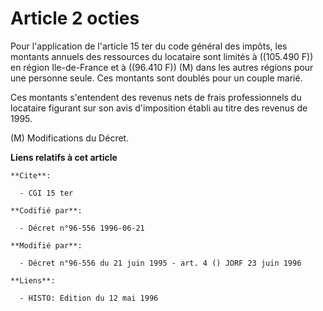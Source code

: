 # Article 2 octies

Pour l'application de l'article 15 ter du code général des impôts, les montants annuels des ressources du locataire sont
limités à ((105.490 F)) en région Ile-de-France et à ((96.410 F)) (M) dans les autres régions pour une personne seule. Ces
montants sont doublés pour un couple marié.

Ces montants s'entendent des revenus nets de frais professionnels du locataire figurant sur son avis d'imposition établi au
titre des revenus de 1995.

(M) Modifications du Décret.

**Liens relatifs à cet article**

	**Cite**:

	  - CGI 15 ter

	**Codifié par**:

	  - Décret n°96-556 1996-06-21

	**Modifié par**:

	  - Décret n°96-556 du 21 juin 1995 - art. 4 () JORF 23 juin 1996

	**Liens**:

	  - HISTO: Edition du 12 mai 1996
